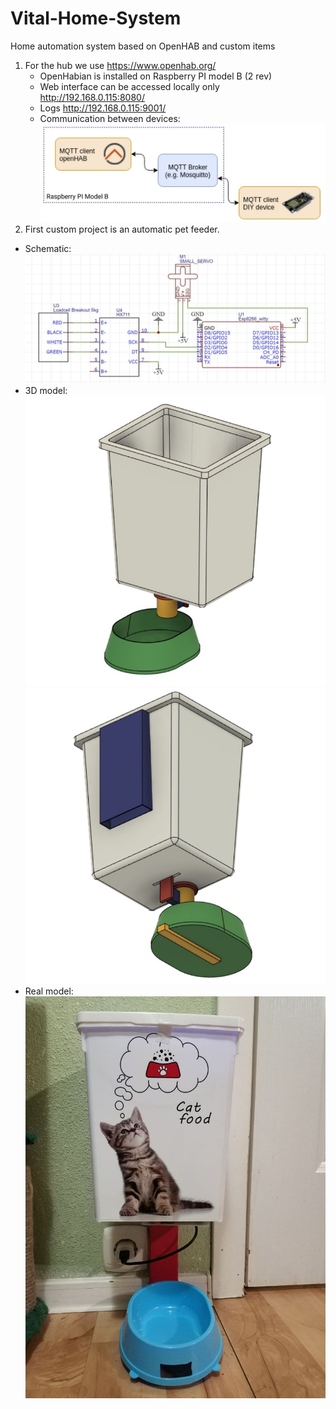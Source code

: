 # Vital-Home-System
Home automation system based on OpenHAB and custom items

1. For the hub we use https://www.openhab.org/
   - OpenHabian is installed on Raspberry PI model B (2 rev)
   - Web interface can be accessed locally only http://192.168.0.115:8080/
   - Logs http://192.168.0.115:9001/
   - Communication between devices: <br />
![communication](./feeder/img/communication.JPG)
2. First custom project is an automatic pet feeder.
 - Schematic: <br />
![schematic](./feeder/img/schematic.JPG)
- 3D model: <br />
![3d model front](./feeder/img/3dmodel_front.jpg)
![3d model bottom](./feeder/img/3dmodel_bottom.jpg)
- Real model:  <br />
![real model](./feeder/img/real.jpg)
